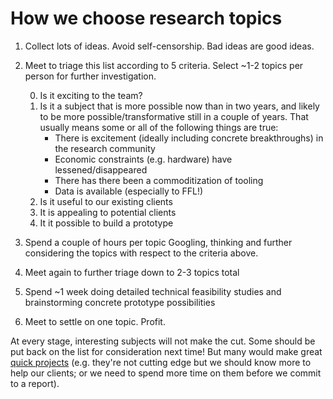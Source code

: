 # How we choose research topics

1. Collect lots of ideas. Avoid self-censorship. Bad ideas are good ideas.

2. Meet to triage this list according to 5 criteria. Select ~1-2 topics per
   person for further investigation.

    0. Is it exciting to the team?
    1. Is it a subject that is more possible now than in two years, and likely
       to be more possible/transformative still in a couple of years. That
       usually means some or all of the following things are true:
        - There is excitement (ideally including concrete breakthroughs) in the
          research community
        - Economic constraints (e.g. hardware) have lessened/disappeared
        - There has there been a commoditization of tooling
        - Data is available (especially to FFL!)
    2. Is it useful to our existing clients
    3. It is appealing to potential clients
    4. It it possible to build a prototype

3. Spend a couple of hours per topic Googling, thinking and further considering
   the topics with respect to the criteria above.

4. Meet again to further triage down to 2-3 topics total

5. Spend ~1 week doing detailed technical feasibility studies and brainstorming
   concrete prototype possibilities

6. Meet to settle on one topic. Profit.

At every stage, interesting subjects will not make the cut. Some should be put
back on the list for consideration next time! But many would make great [quick
projects](quick_projects.md) (e.g. they're not cutting edge but we should know
more to help our clients; or we need to spend more time on them before we
commit to a report).
